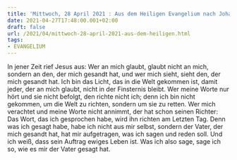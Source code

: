 ```yaml
---
title: 'Mittwoch, 28 April 2021 : Aus dem Heiligen Evangelium nach Johannes - Joh 12,44-50.'
date: 2021-04-27T17:48:00.001+02:00
draft: false
url: /2021/04/mittwoch-28-april-2021-aus-dem-heiligen.html
tags: 
- EVANGELIUM
---
```


In jener Zeit rief Jesus aus: Wer an mich glaubt, glaubt nicht an mich, sondern an den, der mich gesandt hat, und wer mich sieht, sieht den, der mich gesandt hat. Ich bin das Licht, das in die Welt gekommen ist, damit jeder, der an mich glaubt, nicht in der Finsternis bleibt. Wer meine Worte nur hört und sie nicht befolgt, den richte nicht ich; denn ich bin nicht gekommen, um die Welt zu richten, sondern um sie zu retten. Wer mich verachtet und meine Worte nicht annimmt, der hat schon seinen Richter: Das Wort, das ich gesprochen habe, wird ihn richten am Letzten Tag. Denn was ich gesagt habe, habe ich nicht aus mir selbst, sondern der Vater, der mich gesandt hat, hat mir aufgetragen, was ich sagen und reden soll. Und ich weiß, dass sein Auftrag ewiges Leben ist. Was ich also sage, sage ich so, wie es mir der Vater gesagt hat.